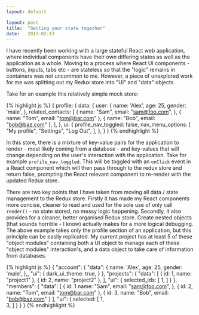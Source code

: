 ```yaml
---
layout: default

layout: post
title:  "Getting your state together"
date:   2017-02-13
---
```


I have recently been working with a large stateful React web application, where individual components have their own differing states as well as the application as a whole. Moving to a process where React UI components - buttons, inputs, tabs etc - are stateless so that the "logic" remains in containers was not uncommon to me. However, a piece of unexplored work for me was splitting out my Redux store into "UI" and "data" objects.

Take for an example this relatively simple mock store:

{% highlight js %}
{
  profile: {
    data: {
      user: {
        name: 'Alex',
        age: 25,
        gender: 'male',
      },
      related_contacts: [
        {
          name: "Sam",
          email: "sam@foo.com",
        }, {
          name: "Tom",
          email: "tom@bar.com"
        }, {
          name: "Bob",
          email: "bob@baz.com"
        },
      ],
    },
    ui: {
      profile_nav_toggled: false,
      nav_menu_options: [
        "My profile",
        "Settings",
        "Log Out",
      ],
    },
  }
}
{% endhighlight %}

In this store, there is a mixture of key-value pairs for the application to render - most likely coming from a database - and key-values that will change depending on the user's interaction with the application. Take for example `profile_nav_toggled`. This will be toggled with an `onClick` event in a React component which will then pass through to the redux store and return false, prompting the React relevant component to re-render with the updated Redux store.

There are two key points that I have taken from moving all data / state management to the Redux store. Firstly it has made my React components more concise, cleaner to read and used for the sole use of only call `render()` - no state stored, no messy logic happening. Secondly, it also provides for a cleaner, better organised Redux store. Create nested objects (that sounds horrible - I know) actually makes for a more logical debugging. The above example takes only the profile section of an application, but this principle can be easily replicated. My current project has at least 5 of these "object modules" containing both a UI object to manage each of these "object modules" interaction's, and a data object to take care of information from databases.

{% highlight js %}
{
  "account": {
    "data": {
      name: 'Alex',
      age: 25,
      gender: 'male',
    },,
    "ui": {
      dark_ui_theme: true,
    }
  },
  "projects": {
    "data": [
      {
        id: 1,
        name: "project1"
      }, {
        id: 2,
        name: "project2"
      },
    ],
    "ui": {
      selected_ids: [
        1,
      ]
    }
  },
  "members": {
    "data": [
      {
        id: 1
        name: "Sam",
        email: "sam@foo.com",
      }, {
        id: 2,
        name: "Tom",
        email: "tom@bar.com"
      }, {
        id: 3,
        name: "Bob",
        email: "bob@baz.com"
      }
    ],
    "ui": {
      selected: [
        1,  
        3,
      ]
    }
  }
}
{% endhighlight %}
